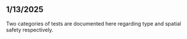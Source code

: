 ## 1/13/2025
Two categories of tests are documented here regarding type and spatial safety respectively. 
